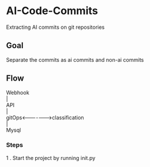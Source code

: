 # AI-Code-Commits
Extracting AI commits on git repositories


## Goal
Separate the commits as ai commits and non-ai commits

## Flow

Webhook 
 \
 |\
API
  \
 |\
gitOps<------->classification
\
 |\
Mysql

### Steps

1 . Start the project by running init.py 
